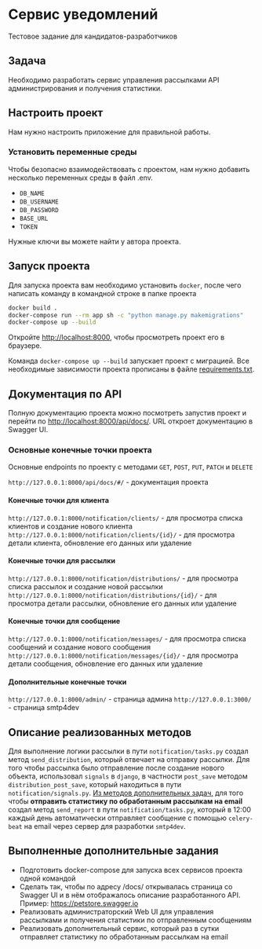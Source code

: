 # Сервис уведомлений
Тестовое задание для кандидатов-разработчиков

## Задача
Необходимо разработать сервис управления рассылками API администрирования и получения статистики.

## Настроить проект
Нам нужно настроить приложение для правильной работы.

### Установить переменные среды
Чтобы безопасно взаимодействовать с проектом, нам нужно добавить несколько переменных среды в файл .env.

- `DB_NAME`
- `DB_USERNAME`
- `DB_PASSWORD`
- `BASE_URL`
- `TOKEN`

Нужные ключи вы можете найти у автора проекта.

## Запуск проекта
Для запуска проекта вам необходимо установить `docker`, после чего написать команду в командной строке в папке проекта

```bash
docker build .
docker-compose run --rm app sh -c "python manage.py makemigrations"
docker-compose up --build
```

Откройте [http://localhost:8000](http://localhost:8000), чтобы просмотреть проект его в браузере.

Команда `docker-compose up --build` запускает проект с миграцией. Все необходимые зависимости проекта прописаны в файле [requirements.txt](https://github.com/Assylzhan-Izbassar/notification-service-app-api/blob/main/requirements.txt).

## Документация по API
Полную документацию проекта можно посмотреть запустив проект и перейти по [http://localhost:8000/api/docs/](http://localhost:8000/api/docs/). URL откроет документацию в Swagger UI. </br>

### Основные конечные точки проекта
Основные endpoints по проекту с методами `GET`, `POST`, `PUT`, `PATCH` и `DELETE` </br>

`http://127.0.0.1:8000/api/docs/#/` - документация проекта

#### Конечные точки для клиента
`http://127.0.0.1:8000/notification/clients/` - для просмотра списка клиентов и создание нового клиента
`http://127.0.0.1:8000/notification/clients/{id}/` - для просмотра детали клиента, обновление его данных или удаление

#### Конечные точки для рассылки
`http://127.0.0.1:8000/notification/distributions/` - для просмотра списка рассылок и создание новой рассылки
`http://127.0.0.1:8000/notification/distributions/{id}/` - для просмотра детали рассылки, обновление его данных или удаление

#### Конечные точки для сообщение
`http://127.0.0.1:8000/notification/messages/` - для просмотра списка сообщений и создание нового сообщения
`http://127.0.0.1:8000/notification/messages/{id}/` - для просмотра детали сообщения, обновление его данных или удаление

#### Дополнительные конечные точки
`http://127.0.0.1:8000/admin/` - страница админа
`http://127.0.0.1:3000/` - страница smtp4dev

## Описание реализованных методов
Для выполнение логики рассылки в пути `notification/tasks.py` создал метод `send_distribution`, который отвечает на отправку рассылки. Для того чтобы рассылка было отправление после создание нового объекта, использовал `signals` в `django`, в частности `post_save` методом `distribution_post_save`, который находиться в пути `notification/signals.py`. <ins>Из методов дополнительных задач,</ins> для того чтобы **отправить статистику по обработанным рассылкам на email** создал метод `send_report` в пути `notification/tasks.py`, который в 12:00 каждый день автоматически отправляет сообщение с помощью `celery-beat` на email через сервер для разработки `smtp4dev`.

## Выполненные дополнительные задания

- Подготовить docker-compose для запуска всех сервисов проекта одной командой
- Сделать так, чтобы по адресу /docs/ открывалась страница со Swagger UI и в нём отображалось описание разработанного API. Пример: https://petstore.swagger.io
- Реализовать администраторский Web UI для управления рассылками и получения статистики по отправленным сообщениям
- Реализовать дополнительный сервис, который раз в сутки отправляет статистику по обработанным рассылкам на email
